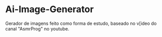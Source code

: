 # Ai-Image-Generator

Gerador de imagens feito como forma de estudo, baseado no v[ideo do canal "AsmrProg" no youtube.
